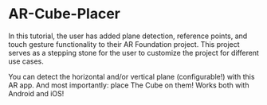 # AR-Cube-Placer
In this tutorial, the user has added plane detection, reference points, and touch gesture functionality to their AR Foundation project. This project serves as a stepping stone for the user to customize the project for different use cases.

You can detect the horizontal and/or vertical plane (configurable!) with this AR app. 
And most importantly: place The Cube on them! 
Works both with Android and iOS! 
